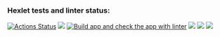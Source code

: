 ### Hexlet tests and linter status:
[![Actions Status](https://github.com/punchybunchy/java-project-lvl1/workflows/hexlet-check/badge.svg)](https://github.com/punchybunchy/java-project-lvl1/actions)
<a href="https://codeclimate.com/github/punchybunchy/java-project-lvl1/maintainability"><img src="https://api.codeclimate.com/v1/badges/3e49d5025f1e6b5e8d7e/maintainability" /></a>
[![Build app and check the app with linter](https://github.com/punchybunchy/java-project-lvl1/actions/workflows/app-linter-check.yml/badge.svg)](https://github.com/punchybunchy/java-project-lvl1/actions/workflows/app-linter-check.yml)
<a href="https://asciinema.org/a/bSeJkb53wvhqkJ54AEGJFQEtP" target="_blank"><img src="https://asciinema.org/a/bSeJkb53wvhqkJ54AEGJFQEtP.svg" /></a>
<a href="https://asciinema.org/a/1NkWseYf8TOPYjifmB0JxE4df" target="_blank"><img src="https://asciinema.org/a/1NkWseYf8TOPYjifmB0JxE4df.svg" /></a>
<a href="https://asciinema.org/a/xDJG2YshqXgdnAJemQ1CaJjQF" target="_blank"><img src="https://asciinema.org/a/xDJG2YshqXgdnAJemQ1CaJjQF.svg" /></a>
